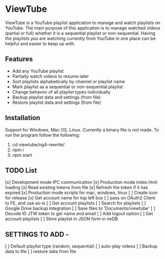# ViewTube
ViewTube is a YouTube playlist application to manage and watch playlists on YouTube. The main purpose of this application is to manage watched videos (partial or full) whether it is a sequential playlist or non-sequential. Having the playlists you are watching currently from YouTube in one place can be helpful and easier to keep up with.

## Features
+ Add any YouTube playlist
+ Partially watch videos to resume later
+ Sort playlists alphabetically by channel or playlist name
+ Mark playlist as a sequential or non-sequential playlist
+ Change behavior of all playlist types individually
+ Backup playlist data and settings (from file)
+ Restore playlist data and settings (from file)

## Installation
Support for Windows, Mac OS, Linux. Currently a binary file is not made.
To run the program follow the following:
1. cd viewtube/ng4-rewrite/
2. npm i
3. npm start


## TODO List
[x] Development mode IPC communication
[x] Production mode index.html loading
[x] Read existing tokens from file
[x] Refresh the token if it has expired
[x] Production mode scripts for mac, windows, linux
[ ] Create icon for release
[x] Get account name for top left box
[ ] pass on OAuth2 Client to FE, and use as-is
[ ] Get account playlists
[ ] Search for playlists
[ ] Google Drive backup integration
[ ] Save files to 'Documents/viewtube'
[ ] Decode ID JTW token to get name and email
[ ] Add logout option
[ ] Get account playlists
[ ] Store playlist in JSON form in neDB


## SETTINGS TO ADD - 
[ ] Default playlist type (random, sequential)
[ ] auto-play videos
[ ] Backup data to file
[ ] restore data from file